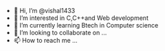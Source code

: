 - 👋 Hi, I’m @vishal1433
- 👀 I’m interested in C,C++and Web development
- 🌱 I’m currently learning Btech in Computer science
- 💞️ I’m looking to collaborate on ...
- 📫 How to reach me ...

<!---
vishal1433/vishal1433 is a ✨ special ✨ repository because its `README.md` (this file) appears on your GitHub profile.
You can click the Preview link to take a look at your changes.
--->
